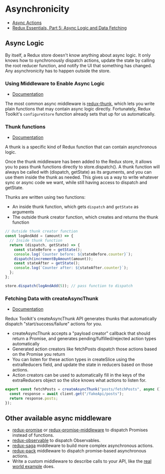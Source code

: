 # Asynchronicity

- [Async Actions](https://redux.js.org/advanced/async-actions)
- [Redux Essentials, Part 5: Async Logic and Data Fetching](https://redux.js.org/tutorials/essentials/part-5-async-logic)

## Async Logic

By itself, a Redux store doesn't know anything about async logic. It only knows how to synchronously dispatch actions,
update the state by calling the root reducer function, and notify the UI that something has changed. Any asynchronicity
has to happen outside the store.

### Using Middleware to Enable Async Logic

- [Documentation](https://redux.js.org/tutorials/essentials/part-5-async-logic#using-middleware-to-enable-async-logic)

The most common async middleware is [redux-thunk](https://github.com/reduxjs/redux-thunk), which lets you write plain
functions that may contain async logic directly. Fortunately, Redux Toolkit's `configureStore` function already sets
that up for us automatically.

### Thunk functions

- [Documentation](https://redux.js.org/tutorials/essentials/part-5-async-logic#thunk-functions)

A thunk is a specific kind of Redux function that can contain asynchronous logic.

Once the thunk middleware has been added to the Redux store, it allows you to pass thunk functions directly to
store.dispatch(). A thunk function will always be called with (dispatch, getState) as its arguments, and you can use
them inside the thunk as needed. This gives us a way to write whatever sync or async code we want, while still having
access to dispatch and getState.

Thunks are written using two functions:

- An inside thunk function, which gets `dispatch` and `getState` as arguments
- The outside thunk creator function, which creates and returns the thunk function

```javascript
// Outside thunk creator function
const logAndAdd = (amount) => {
  // Inside thunk function
  return (dispatch, getState) => {
    const stateBefore = getState();
    console.log(`Counter before: ${stateBefore.counter}`);
    dispatch(incrementByAmount(amount));
    const stateAfter = getState();
    console.log(`Counter after: ${stateAfter.counter}`);
  };
};

store.dispatch(logAndAdd(5)); // pass function to dispatch
```

### Fetching Data with createAsyncThunk

- [Documentation](https://redux.js.org/tutorials/essentials/part-5-async-logic#fetching-data-with-createasyncthunk)

Redux Toolkit's createAsyncThunk API generates thunks that automatically dispatch "start/success/failure" actions for
you.

- createAsyncThunk accepts a "payload creator" callback that should return a Promise, and generates
  pending/fulfilled/rejected action types automatically
- Generated action creators like fetchPosts dispatch those actions based on the Promise you return
- You can listen for these action types in createSlice using the extraReducers field, and update the state in reducers
  based on those actions.
- Action creators can be used to automatically fill in the keys of the extraReducers object so the slice knows what
  actions to listen for.

```javascript
export const fetchPosts = createAsyncThunk("posts/fetchPosts", async () => {
  const response = await client.get("/fakeApi/posts");
  return response.posts;
});
```

## Other available async middleware

- [redux-promise](https://github.com/acdlite/redux-promise) or
  [redux-promise-middleware](https://github.com/pburtchaell/redux-promise-middleware) to dispatch Promises instead of
  functions.
- [redux-observable](https://github.com/redux-observable/redux-observable) to dispatch Observables.
- [redux-saga](https://github.com/yelouafi/redux-saga/) middleware to build more complex asynchronous actions.
- [redux-pack](https://github.com/lelandrichardson/redux-pack) middleware to dispatch promise-based asynchronous
  actions.
- Write a custom middleware to describe calls to your API, like the [real world
  example](https://redux.js.org/introduction/examples#real-world) does.
